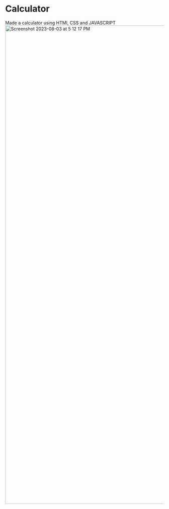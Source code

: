 # Calculator
Made a calculator using HTMl, CSS and JAVASCRIPT
<img width="1516" alt="Screenshot 2023-08-03 at 5 12 17 PM" src="https://github.com/nikhil-pahuja/Calculator/assets/109670897/e571b1bd-a1e2-49a6-a767-826d4c476c1b">
